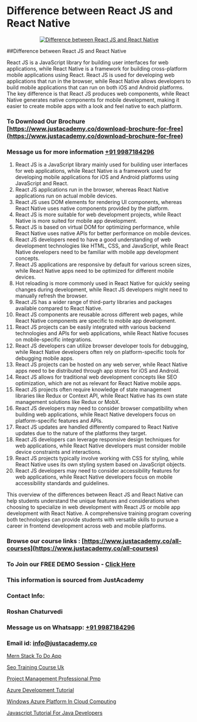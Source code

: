 # Difference between React JS and React Native

<p align="center">
  <a href="https://justacademy.co/course-detail/react-js-training">
    <img src="https://justacademy.co/storage2/course_image/1676636938_course_image.webp" alt="Difference between React JS and React Native">
  </a>
</p>
##Difference between React JS and React Native

React JS is a JavaScript library for building user interfaces for web applications, while React Native is a framework for building cross-platform mobile applications using React. React JS is used for developing web applications that run in the browser, while React Native allows developers to build mobile applications that can run on both iOS and Android platforms. The key difference is that React JS produces web components, while React Native generates native components for mobile development, making it easier to create mobile apps with a look and feel native to each platform.
### To Download Our Brochure [https://www.justacademy.co/download-brochure-for-free](https://www.justacademy.co/download-brochure-for-free)
### Message us for more information [+91 9987184296](https://api.whatsapp.com/send?phone=919987184296)
1) React JS is a JavaScript library mainly used for building user interfaces for web applications, while React Native is a framework used for developing mobile applications for iOS and Android platforms using JavaScript and React.
2) React JS applications run in the browser, whereas React Native applications run on actual mobile devices.
3) React JS uses DOM elements for rendering UI components, whereas React Native uses native components provided by the platform.
4) React JS is more suitable for web development projects, while React Native is more suited for mobile app development.
5) React JS is based on virtual DOM for optimizing performance, while React Native uses native APIs for better performance on mobile devices.
6) React JS developers need to have a good understanding of web development technologies like HTML, CSS, and JavaScript, while React Native developers need to be familiar with mobile app development concepts.
7) React JS applications are responsive by default for various screen sizes, while React Native apps need to be optimized for different mobile devices.
8) Hot reloading is more commonly used in React Native for quickly seeing changes during development, while React JS developers might need to manually refresh the browser.
9) React JS has a wider range of third-party libraries and packages available compared to React Native.
10) React JS components are reusable across different web pages, while React Native components are specific to mobile app development.
11) React JS projects can be easily integrated with various backend technologies and APIs for web applications, while React Native focuses on mobile-specific integrations.
12) React JS developers can utilize browser developer tools for debugging, while React Native developers often rely on platform-specific tools for debugging mobile apps.
13) React JS projects can be hosted on any web server, while React Native apps need to be distributed through app stores for iOS and Android.
14) React JS allows for traditional web development concepts like SEO optimization, which are not as relevant for React Native mobile apps.
15) React JS projects often require knowledge of state management libraries like Redux or Context API, while React Native has its own state management solutions like Redux or MobX.
16) React JS developers may need to consider browser compatibility when building web applications, while React Native developers focus on platform-specific features and APIs.
17) React JS updates are handled differently compared to React Native updates due to the nature of the platforms they target.
18) React JS developers can leverage responsive design techniques for web applications, while React Native developers must consider mobile device constraints and interactions.
19) React JS projects typically involve working with CSS for styling, while React Native uses its own styling system based on JavaScript objects.
20) React JS developers may need to consider accessibility features for web applications, while React Native developers focus on mobile accessibility standards and guidelines.

This overview of the differences between React JS and React Native can help students understand the unique features and considerations when choosing to specialize in web development with React JS or mobile app development with React Native. A comprehensive training program covering both technologies can provide students with versatile skills to pursue a career in frontend development across web and mobile platforms.

### Browse our course links : [https://www.justacademy.co/all-courses](https://www.justacademy.co/all-courses) 
### To Join our FREE DEMO Session - [Click Here](https://www.justacademy.co/register-for-course-demo)


### This information is sourced from JustAcademy
### Contact Info:
### Roshan Chaturvedi
### Message us on Whatsapp: [+91 9987184296](https://api.whatsapp.com/send?phone=919987184296)
### Email id: [info@justacademy.co](mailto:info@justacademy.co)
                
[Mern Stack To Do App](https://www.linkedin.com/pulse/mern-stack-do-app-justacademy-jaipur-m2z4e?trackingId=slWowljwQpT8hFDAv%2BvN%2Bg%3D%3D&lipi=urn%3Ali%3Apage%3Ad_flagship3_company_admin%3BzoGgv%2F2GTOq26q6ITzj9KQ%3D%3D)

[Seo Training Course Uk](https://www.linkedin.com/pulse/seo-training-course-uk-justacademyderby-mso5e?trackingId=Gv8rr8FR0j99PP%2BxAwWE%2BA%3D%3D&lipi=urn%3Ali%3Apage%3Ad_flagship3_company_admin%3BkRT1kc0YQHOTvx7WftmAwA%3D%3D)

[Project Management Professional Pmp](https://medium.com/@roneet705/project-management-professional-pmp-0ca968ac332c)

[Azure Development Tutorial](https://medium.com/@kumarishimmi99/azure-development-tutorial-613178c6c574)

[Windows Azure Platform In Cloud Computing](https://justacademyin.github.io/justacademy/windows-azure-platform-in-cloud-computing)

[Javascript Tutorial For Java Developers](https://justacademyin.github.io/Articles/Javascript-Tutorial-For-Java-Developers)

